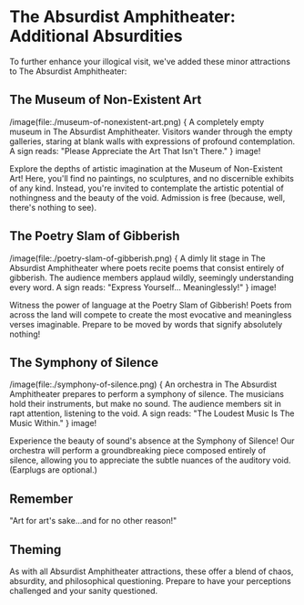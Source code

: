 # The Absurdist Amphitheater: Additional Absurdities

To further enhance your illogical visit, we've added these minor attractions to The Absurdist Amphitheater:

## The Museum of Non-Existent Art

/image(file:./museum-of-nonexistent-art.png) {
A completely empty museum in The Absurdist Amphitheater. Visitors wander through the empty galleries, staring at blank walls with expressions of profound contemplation. A sign reads: "Please Appreciate the Art That Isn't There."
} image!

Explore the depths of artistic imagination at the Museum of Non-Existent Art! Here, you'll find no paintings, no sculptures, and no discernible exhibits of any kind. Instead, you're invited to contemplate the artistic potential of nothingness and the beauty of the void. Admission is free (because, well, there's nothing to see).

## The Poetry Slam of Gibberish

/image(file:./poetry-slam-of-gibberish.png) {
A dimly lit stage in The Absurdist Amphitheater where poets recite poems that consist entirely of gibberish. The audience members applaud wildly, seemingly understanding every word. A sign reads: "Express Yourself... Meaninglessly!"
} image!

Witness the power of language at the Poetry Slam of Gibberish! Poets from across the land will compete to create the most evocative and meaningless verses imaginable. Prepare to be moved by words that signify absolutely nothing!

## The Symphony of Silence

/image(file:./symphony-of-silence.png) {
An orchestra in The Absurdist Amphitheater prepares to perform a symphony of silence. The musicians hold their instruments, but make no sound. The audience members sit in rapt attention, listening to the void. A sign reads: "The Loudest Music Is The Music Within."
} image!

Experience the beauty of sound's absence at the Symphony of Silence! Our orchestra will perform a groundbreaking piece composed entirely of silence, allowing you to appreciate the subtle nuances of the auditory void. (Earplugs are optional.)

## Remember

"Art for art's sake...and for no other reason!"

## Theming

As with all Absurdist Amphitheater attractions, these offer a blend of chaos, absurdity, and philosophical questioning. Prepare to have your perceptions challenged and your sanity questioned.
